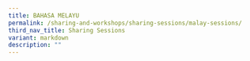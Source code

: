 ```yaml
---
title: BAHASA MELAYU
permalink: /sharing-and-workshops/sharing-sessions/malay-sessions/
third_nav_title: Sharing Sessions
variant: markdown
description: ""
---
```

